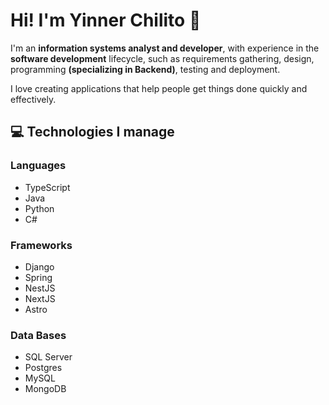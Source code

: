 # Hi! I'm Yinner Chilito 👋

I'm an **information systems analyst and developer**, with experience in the **software development** lifecycle, such as requirements gathering, design, programming **(specializing in Backend)**, testing and deployment.

I love creating applications that help people get things done quickly and effectively.

## 💻 Technologies I manage

### Languages

- TypeScript
- Java
- Python
- C#

### Frameworks
- Django
- Spring
- NestJS
- NextJS
- Astro

### Data Bases

- SQL Server
- Postgres
- MySQL
- MongoDB
